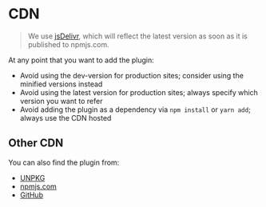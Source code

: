 # CDN

> We use [jsDelivr](https://www.jsdelivr.com/package/npm/@alertbox/docsify-footer), which will reflect the latest version as soon as it is published to npmjs.com.

At any point that you want to add the plugin:

- Avoid using the dev-version for production sites; consider using the minified versions instead
- Avoid using the latest version for production sites; always specify which version you want to refer
- Avoid adding the plugin as a dependency via `npm install` or `yarn add`; always use the CDN hosted

## Other CDN

You can also find the plugin from:

- [UNPKG](https://unpkg.com/browse/@alertbox/docsify-footer/)
- [npmjs.com](https://www.npmjs.com/package/@alertbox/docsify-footer)
- [GitHub](https://github.com/alertbox/docsify-footer/releases)